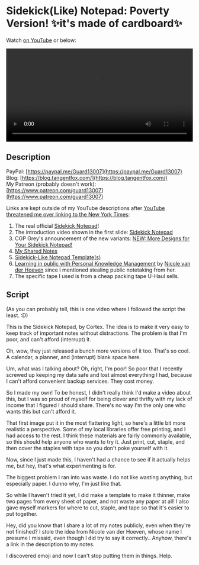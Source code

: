 # Sidekick(Like) Notepad: Poverty Version! ✨it's made of cardboard✨

Watch [on YouTube](https://youtu.be/Hcu7LTF3TJw) or below:

<p><video controls style="width:100%;">
  <source src="../videos/sidekick-notepad-cardboard.mp4" type="video/mp4">
</video></p>

## Description

PayPal: [https://paypal.me/Guard13007](https://paypal.me/Guard13007)  
Blog: [https://blog.tangentfox.com/](https://blog.tangentfox.com/)  
My Patreon (probably doesn't work): [https://www.patreon.com/guard13007](https://www.patreon.com/guard13007)

Links are kept outside of my YouTube descriptions after [YouTube threatened me over linking to the New York Times](../YouTube-threat.md):  
1. The real official [Sidekick Notepad](https://www.sidekicknotepad.com/)!
2. The introduction video shown in the first slide: [Sidekick Notepad](https://www.youtube.com/watch?v=vMpGWDA_ih8)
3. CGP Grey's announcement of the new variants: [NEW: More Designs for Your Sidekick Notepad!](https://www.youtube.com/watch?v=lk4lBV5wgGM)
4. [My Shared Notes](https://share.note.sx/gdon3y36)
5. [Sidekick-Like Notepad Template(s)](https://share.note.sx/0yezyb49)
6. [Learning in public with Personal Knowledge Management](https://www.youtube.com/watch?v=i-uNtkre1aE) by [Nicole van der Hoeven](https://www.youtube.com/@nicolevdh) since I mentioned stealing public notetaking from her.
7. The specific tape I used is from a cheap packing tape U-Haul sells.

## Script

(As you can probably tell, this is one video where I followed the script the least. :D)

This is the Sidekick Notepad, by Cortex. The idea is to make it very easy to keep track of important notes without distractions. The problem is that I'm poor, and can't afford (interrupt) it.

Oh, wow, they just released a bunch more versions of it too. That's so cool. A calendar, a planner, and (interrupt) blank space here.

Um, what was I talking about? Oh, right, I'm poor! So poor that I recently screwed up keeping my data safe and lost almost everything I had, because I can't afford convenient backup services. They cost money.

So I made my own! To be honest, I didn't really think I'd make a video about this, but I was so proud of myself for being clever and thrifty with my lack of income that I figured I should share. There's no way I'm the only one who wants this but can't afford it.

That first image put it in the most flattering light, so here's a little bit more realistic a perspective. Some of my local libraries offer free printing, and I had access to the rest. I think these materials are fairly commonly available, so this should help anyone who wants to try it. Just print, cut, staple, and then cover the staples with tape so you don't poke yourself with it.

Now, since I just made this, I haven't had a chance to see if it actually helps me, but hey, that's what experimenting is for.

The biggest problem I ran into was waste. I do not like wasting anything, but especially paper. I dunno why, I'm just like that.

So while I haven't tried it yet, I did make a template to make it thinner, make two pages from every sheet of paper, and not waste any paper at all! I also gave myself markers for where to cut, staple, and tape so that it's easier to put together.

Hey, did you know that I share a lot of my notes publicly, even when they're not finished? I stole the idea from Nicole van der Hoeven, whose name I presume I missaid, even though I did try to say it correctly.. Anyhow, there's a link in the description to my notes.

I discovered emoji and now I can't stop putting them in things. Help.
